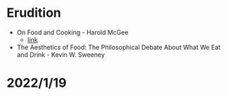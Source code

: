 # Erudition
- On Food and Cooking - Harold McGee
  - [link](http://wtf.tw/ref/mcgee.pdf)
- The Aesthetics of Food: The Philosophical Debate About What We Eat and Drink - Kevin W. Sweeney
# 2022/1/19
